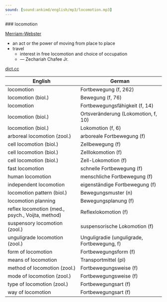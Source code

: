 ```yaml
---
sound: [sound:ankimd/english/mp3/locomotion.mp3]
---
```


\### locomotion

[Merriam-Webster](https://www.merriam-webster.com/dictionary/locomotion)

- an act or the power of moving from place to place
- travel
    - interest in free locomotion and choice of occupation
    - — Zechariah Chafee Jr.

[dict.cc](https://www.dict.cc/locomotion)

| English        | German       |
| -------------- | ------------ |
| locomotion | Fortbewegung (f, 262) |
| locomotion (biol.) | Bewegung (f, 76) |
| locomotion | Fortbewegungsfähigkeit (f, 14) |
| locomotion (biol.) | Ortsveränderung (Lokomotion, f, 10) |
| locomotion (biol.) | Lokomotion (f, 6) |
| arboreal locomotion (zool.) | arboreale Fortbewegung (f) |
| cell locomotion (biol.) | Zellbewegung (f) |
| cell locomotion (biol.) | Zelllokomotion (f) |
| cell locomotion (biol.) | Zell-Lokomotion (f) |
| fast locomotion | schnelle Fortbewegung (f) |
| human locomotion | menschliche Fortbewegung (f) |
| independent locomotion | eigenständige Fortbewegung (f) |
| locomotion pattern (biol.) | Bewegungsmuster (n) |
| locomotion planning | Bewegungsplanung (f) |
| reflex locomotion (med., psych., Voijta, method) | Reflexlokomotion (f) |
| suspensory locomotion (zool.) | suspensorische Lokomotion (f) |
| unguligrade locomotion (zool.) | Unguligradie (unguligrade, Fortbewegung, f) |
| form of locomotion | Fortbewegungsform (f) |
| means of locomotion | Transportmittel (pl) |
| method of locomotion (zool.) | Fortbewegungsweise (f) |
| mode of locomotion (zool.) | Fortbewegungsweise (f) |
| type of locomotion (zool.) | Fortbewegungsart (f) |
| way of locomotion | Fortbewegungsart (f) |
